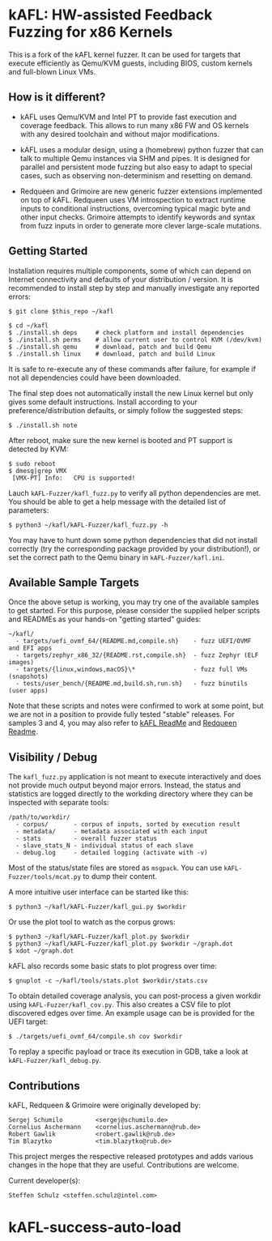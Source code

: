 # kAFL: HW-assisted Feedback Fuzzing for x86 Kernels

This is a fork of the kAFL kernel fuzzer. It can be used for targets that
execute efficiently as Qemu/KVM guests, including BIOS, custom kernels and
full-blown Linux VMs.

## How is it different?

- kAFL uses Qemu/KVM and Intel PT to provide fast execution and coverage
  feedback. This allows to run many x86 FW and OS kernels with any desired
  toolchain and without major modifications.

- kAFL uses a modular design, using a (homebrew) python fuzzer that can talk to
  multiple Qemu instances via SHM and pipes. It is designed for parallel and
  persistent mode fuzzing but also easy to adapt to special cases, such as
  observing non-determinism and resetting on demand.

- Redqueen and Grimoire are new generic fuzzer extensions implemented on top of
  kAFL. Redqueen uses VM introspection to extract runtime inputs to conditional
  instructions, overcoming typical magic byte and other input checks.  Grimoire
  attempts to identify keywords and syntax from fuzz inputs in order to generate
  more clever large-scale mutations.


## Getting Started

Installation requires multiple components, some of which can depend on Internet
connectivity and defaults of your distribution / version. It is recommended to
install step by step and manually investigate any reported errors:

```
$ git clone $this_repo ~/kafl

$ cd ~/kafl
$ ./install.sh deps     # check platform and install dependencies
$ ./install.sh perms    # allow current user to control KVM (/dev/kvm)
$ ./install.sh qemu     # download, patch and build Qemu
$ ./install.sh linux    # download, patch and build Linux
```

It is safe to re-execute any of these commands after failure, for example
if not all dependencies could have been downloaded.

The final step does not automatically install the new Linux kernel but only gives
some default instructions. Install according to your preference/distribution
defaults, or simply follow the suggested steps:

```
$ ./install.sh note
```

After reboot, make sure the new kernel is booted and PT support is detected by KVM:

```
$ sudo reboot
$ dmesg|grep VMX
 [VMX-PT] Info:   CPU is supported!
```

Lauch `kAFL-Fuzzer/kafl_fuzz.py` to verify all python dependencies are met. You
should be able to get a help message with the detailed list of parameters:

```
$ python3 ~/kafl/kAFL-Fuzzer/kafl_fuzz.py -h
```

You may have to hunt down some python dependencies that did not install
correctly (try the corresponding package provided by your distribution!),
or set the correct path to the Qemu binary in `kAFL-Fuzzer/kafl.ini`.


## Available Sample Targets

Once the above setup is working, you may try one of the available samples to get
started. For this purpose, please consider the supplied helper scripts and
READMEs as your hands-on "getting started" guides:

```
~/kafl/
  - targets/uefi_ovmf_64/{README.md,compile.sh}    - fuzz UEFI/OVMF and EFI apps
  - targets/zephyr_x86_32/{README.rst,compile.sh}  - fuzz Zephyr (ELF images)
  - targets/{linux,windows,macOS}\*                - fuzz full VMs (snapshots)
  - tests/user_bench/{README.md,build.sh,run.sh}   - fuzz binutils (user apps)
```

Note that these scripts and notes were confirmed to work at some point, but we
are not in a position to provide fully tested "stable" releases. For samples
3 and 4, you may also refer to [kAFL ReadMe](doc/README.kAFL.md) and
[Redqueen Readme](doc/README.Redqueen.md).


## Visibility / Debug

The `kafl_fuzz.py` application is not meant to execute interactively and does not
provide much output beyond major errors. Instead, the status and statistics are
logged directly to the workding directory where they can be inspected with
separate tools:

```
/path/to/workdir/
  - corpus/       - corpus of inputs, sorted by execution result
  - metadata/     - metadata associated with each input
  - stats         - overall fuzzer status
  - slave_stats_N - individual status of each slave
  - debug.log     - detailed logging (activate with -v)
```

Most of the status/state files are stored as `msgpack`. You can use
`kAFL-Fuzzer/tools/mcat.py` to dump their content.

A more intuitive user interface can be started like this:

```
$ python3 ~/kafl/kAFL-Fuzzer/kafl_gui.py $workdir
```

Or use the plot tool to watch as the corpus grows:

```
$ python3 ~/kafl/kAFL-Fuzzer/kafl_plot.py $workdir
$ python3 ~/kafl/kAFL-Fuzzer/kafl_plot.py $workdir ~/graph.dot
$ xdot ~/graph.dot
```

kAFL also records some basic stats to plot progress over time:

```
$ gnuplot -c ~/kafl/tools/stats.plot $workdir/stats.csv
```

To obtain detailed coverage analysis, you can post-process a given workdir using
`kAFL-Fuzzer/kafl_cov.py`. This also creates a CSV file to plot discovered edges
over time. An example usage can be is provided for the UEFI target:

```
$ ./targets/uefi_ovmf_64/compile.sh cov $workdir
```

To replay a specific payload or trace its execution in GDB, take a look at
`kAFL-Fuzzer/kafl_debug.py`.


## Contributions

kAFL, Redqueen & Grimoire were originally developed by:

```
Sergej Schumilo         <sergej@schumilo.de>
Cornelius Aschermann    <cornelius.aschermann@rub.de>
Robert Gawlik           <robert.gawlik@rub.de>
Tim Blazytko            <tim.blazytko@rub.de>
```

This project merges the respective released prototypes and adds various changes
in the hope that they are useful. Contributions are welcome.

Current developer(s):

```
Steffen Schulz <steffen.schulz@intel.com>
```
# kAFL-success-auto-load
